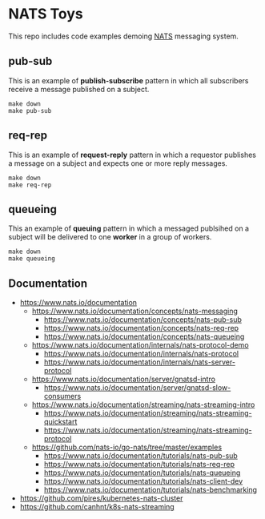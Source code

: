 # NATS Toys
This repo includes code examples demoing [NATS](https://nats.io) messaging system.

## pub-sub
This is an example of **publish-subscribe** pattern in which
all subscribers receive a message published on a subject.

```
make down
make pub-sub
```

## req-rep
This is an example of **request-reply** pattern in which
a requestor publishes a message on a subject and expects one or more reply messages.

```
make down
make req-rep
```

## queueing
This an example of **queuing** pattern in which
a messaged publsihed on a subject will be delivered to one **worker** in a group of workers.

```
make down
make queueing
```

## Documentation

  - https://www.nats.io/documentation
    - https://www.nats.io/documentation/concepts/nats-messaging
      - https://www.nats.io/documentation/concepts/nats-pub-sub
      - https://www.nats.io/documentation/concepts/nats-req-rep
      - https://www.nats.io/documentation/concepts/nats-queueing
    - https://www.nats.io/documentation/internals/nats-protocol-demo
      - https://www.nats.io/documentation/internals/nats-protocol
      - https://www.nats.io/documentation/internals/nats-server-protocol
    - https://www.nats.io/documentation/server/gnatsd-intro
      - https://www.nats.io/documentation/server/gnatsd-slow-consumers
    - https://www.nats.io/documentation/streaming/nats-streaming-intro
      - https://www.nats.io/documentation/streaming/nats-streaming-quickstart
      - https://www.nats.io/documentation/streaming/nats-streaming-protocol
    - https://github.com/nats-io/go-nats/tree/master/examples
      - https://www.nats.io/documentation/tutorials/nats-pub-sub
      - https://www.nats.io/documentation/tutorials/nats-req-rep
      - https://www.nats.io/documentation/tutorials/nats-queueing
      - https://www.nats.io/documentation/tutorials/nats-client-dev
      - https://www.nats.io/documentation/tutorials/nats-benchmarking
  - https://github.com/pires/kubernetes-nats-cluster
  - https://github.com/canhnt/k8s-nats-streaming
